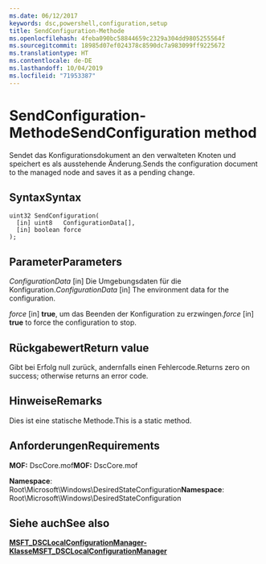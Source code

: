 ```yaml
---
ms.date: 06/12/2017
keywords: dsc,powershell,configuration,setup
title: SendConfiguration-Methode
ms.openlocfilehash: 4feba090bc58844659c2329a304dd9805255564f
ms.sourcegitcommit: 18985d07ef024378c8590dc7a983099ff9225672
ms.translationtype: HT
ms.contentlocale: de-DE
ms.lasthandoff: 10/04/2019
ms.locfileid: "71953387"
---
```

# <a name="sendconfiguration-method"></a><span data-ttu-id="ad4ff-103">SendConfiguration-Methode</span><span class="sxs-lookup"><span data-stu-id="ad4ff-103">SendConfiguration method</span></span>

<span data-ttu-id="ad4ff-104">Sendet das Konfigurationsdokument an den verwalteten Knoten und speichert es als ausstehende Änderung.</span><span class="sxs-lookup"><span data-stu-id="ad4ff-104">Sends the configuration document to the managed node and saves it as a pending change.</span></span>

## <a name="syntax"></a><span data-ttu-id="ad4ff-105">Syntax</span><span class="sxs-lookup"><span data-stu-id="ad4ff-105">Syntax</span></span>

```mof
uint32 SendConfiguration(
  [in] uint8   ConfigurationData[],
  [in] boolean force
);
```

## <a name="parameters"></a><span data-ttu-id="ad4ff-106">Parameter</span><span class="sxs-lookup"><span data-stu-id="ad4ff-106">Parameters</span></span>

<span data-ttu-id="ad4ff-107">*ConfigurationData* \[in\] Die Umgebungsdaten für die Konfiguration.</span><span class="sxs-lookup"><span data-stu-id="ad4ff-107">*ConfigurationData* \[in\] The environment data for the configuration.</span></span>

<span data-ttu-id="ad4ff-108">*force* \[in\] **true**, um das Beenden der Konfiguration zu erzwingen.</span><span class="sxs-lookup"><span data-stu-id="ad4ff-108">*force* \[in\] **true** to force the configuration to stop.</span></span>

## <a name="return-value"></a><span data-ttu-id="ad4ff-109">Rückgabewert</span><span class="sxs-lookup"><span data-stu-id="ad4ff-109">Return value</span></span>

<span data-ttu-id="ad4ff-110">Gibt bei Erfolg null zurück, andernfalls einen Fehlercode.</span><span class="sxs-lookup"><span data-stu-id="ad4ff-110">Returns zero on success; otherwise returns an error code.</span></span>

## <a name="remarks"></a><span data-ttu-id="ad4ff-111">Hinweise</span><span class="sxs-lookup"><span data-stu-id="ad4ff-111">Remarks</span></span>

<span data-ttu-id="ad4ff-112">Dies ist eine statische Methode.</span><span class="sxs-lookup"><span data-stu-id="ad4ff-112">This is a static method.</span></span>

## <a name="requirements"></a><span data-ttu-id="ad4ff-113">Anforderungen</span><span class="sxs-lookup"><span data-stu-id="ad4ff-113">Requirements</span></span>

<span data-ttu-id="ad4ff-114">**MOF:** DscCore.mof</span><span class="sxs-lookup"><span data-stu-id="ad4ff-114">**MOF:** DscCore.mof</span></span>

<span data-ttu-id="ad4ff-115">**Namespace**: Root\Microsoft\Windows\DesiredStateConfiguration</span><span class="sxs-lookup"><span data-stu-id="ad4ff-115">**Namespace**: Root\Microsoft\Windows\DesiredStateConfiguration</span></span>

## <a name="see-also"></a><span data-ttu-id="ad4ff-116">Siehe auch</span><span class="sxs-lookup"><span data-stu-id="ad4ff-116">See also</span></span>

[<span data-ttu-id="ad4ff-117">**MSFT_DSCLocalConfigurationManager-Klasse**</span><span class="sxs-lookup"><span data-stu-id="ad4ff-117">**MSFT_DSCLocalConfigurationManager**</span></span>](msft-dsclocalconfigurationmanager.md)
